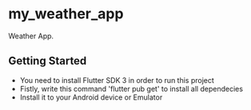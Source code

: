 # my_weather_app

Weather App.

## Getting Started
- You need to install Flutter SDK 3 in order to run this project
- Fistly, write this command 'flutter pub get' to install all dependecies
- Install it to your Android device or Emulator
